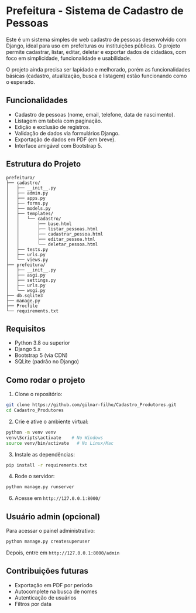 
# Prefeitura - Sistema de Cadastro de Pessoas

Este é um sistema simples de web cadastro de pessoas desenvolvido com Django, ideal para uso em prefeituras ou instituições públicas. O projeto permite cadastrar, listar, editar, deletar e exportar dados de cidadãos, com foco em simplicidade, funcionalidade e usabilidade.

O projeto ainda precisa ser lapidado e melhorado, porém as funcionalidades básicas (cadastro, atualização, busca e listagem) estão funcionando como o esperado.

## Funcionalidades

- Cadastro de pessoas (nome, email, telefone, data de nascimento).
- Listagem em tabela com paginação.
- Edição e exclusão de registros.
- Validação de dados via formulários Django.
- Exportação de dados em PDF (em breve).
- Interface amigável com Bootstrap 5.

## Estrutura do Projeto

```
prefeitura/
├── cadastro/
│   ├── __init__.py
│   ├── admin.py
│   ├── apps.py
│   ├── forms.py
│   ├── models.py
│   ├── templates/
│   │   └── cadastro/
│   │       ├── base.html
│   │       ├── listar_pessoas.html
│   │       ├── cadastrar_pessoa.html
│   │       ├── editar_pessoa.html
│   │       └── deletar_pessoa.html
│   ├── tests.py
│   ├── urls.py
│   └── views.py
├── prefeitura/
│   ├── __init__.py
│   ├── asgi.py
│   ├── settings.py
│   ├── urls.py
│   └── wsgi.py
├── db.sqlite3
├── manage.py
├── Procfile
└── requirements.txt

```

## Requisitos

- Python 3.8 ou superior
- Django 5.x
- Bootstrap 5 (via CDN)
- SQLite (padrão no Django)

## Como rodar o projeto

1. Clone o repositório:
```bash
git clone https://github.com/gilmar-filho/Cadastro_Produtores.git
cd Cadastro_Produtores
```

2. Crie e ative o ambiente virtual:
```bash
python -m venv venv
venv\Scripts\activate    # No Windows
source venv/bin/activate   # No Linux/Mac
```

3. Instale as dependências:
```bash
pip install -r requirements.txt
```

4. Rode o servidor:
```bash
python manage.py runserver
```

6. Acesse em `http://127.0.0.1:8000/`

## Usuário admin (opcional)

Para acessar o painel administrativo:
```bash
python manage.py createsuperuser
```

Depois, entre em `http://127.0.0.1:8000/admin`

## Contribuições futuras

- Exportação em PDF por período
- Autocomplete na busca de nomes
- Autenticação de usuários
- Filtros por data